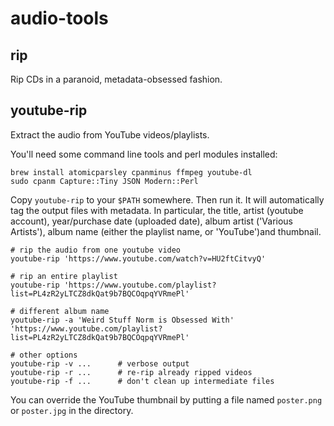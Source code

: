 audio-tools
===========

rip
---
Rip CDs in a paranoid, metadata-obsessed fashion.

youtube-rip
-----------
Extract the audio from YouTube videos/playlists.

You'll need some command line tools and perl modules installed:

    brew install atomicparsley cpanminus ffmpeg youtube-dl
    sudo cpanm Capture::Tiny JSON Modern::Perl

Copy `youtube-rip` to your `$PATH` somewhere. Then run it. It will
automatically tag the output files with metadata. In particular, the title,
artist (youtube account), year/purchase date (uploaded date), album artist
('Various Artists'), album name (either the playlist name,  or 'YouTube')and
thumbnail.

    # rip the audio from one youtube video
    youtube-rip 'https://www.youtube.com/watch?v=HU2ftCitvyQ'

    # rip an entire playlist
    youtube-rip 'https://www.youtube.com/playlist?list=PL4zR2yLTCZ8dkQat9b7BQCOqpqYVRmePl'

    # different album name
    youtube-rip -a 'Weird Stuff Norm is Obsessed With' 'https://www.youtube.com/playlist?list=PL4zR2yLTCZ8dkQat9b7BQCOqpqYVRmePl'

    # other options
    youtube-rip -v ...      # verbose output
    youtube-rip -r ...      # re-rip already ripped videos
    youtube-rip -f ...      # don't clean up intermediate files

You can override the YouTube thumbnail by putting a file named `poster.png`
or `poster.jpg` in the directory.
